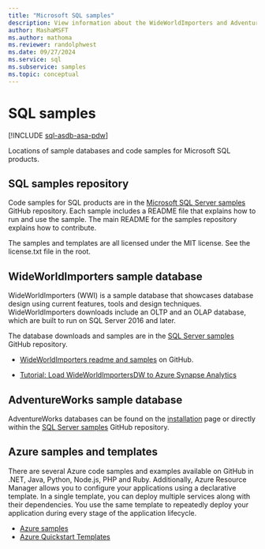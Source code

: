 ```yaml
---
title: "Microsoft SQL samples"
description: View information about the WideWorldImporters and AdventureWorks sample databases, Azure samples and templates, and code samples for Microsoft SQL products.
author: MashaMSFT
ms.author: mathoma
ms.reviewer: randolphwest
ms.date: 09/27/2024
ms.service: sql
ms.subservice: samples
ms.topic: conceptual
---
```

# SQL samples

[!INCLUDE [sql-asdb-asa-pdw](../includes/applies-to-version/sql-asdb-asa-pdw.md)]

Locations of sample databases and code samples for Microsoft SQL products.

## SQL samples repository

Code samples for SQL products are in the [Microsoft SQL Server samples](https://github.com/microsoft/sql-server-samples) GitHub repository. Each sample includes a README file that explains how to run and use the sample. The main README for the samples repository explains how to contribute.

The samples and templates are all licensed under the MIT license. See the license.txt file in the root.
## WideWorldImporters sample database

WideWorldImporters (WWI) is a sample database that showcases database design using current features, tools and design techniques. WideWorldImporters downloads include an OLTP and an OLAP database, which are built to run on SQL Server 2016 and later.

The database downloads and samples are in the [SQL Server samples](https://github.com/microsoft/sql-server-samples) GitHub repository.

- [WideWorldImporters readme and samples](https://github.com/microsoft/sql-server-samples/tree/master/samples/databases/wide-world-importers) on GitHub.

- [Tutorial: Load WideWorldImportersDW to Azure Synapse Analytics](/azure/sql-data-warehouse/load-data-wideworldimportersdw)

## AdventureWorks sample database

AdventureWorks databases can be found on the [installation](adventureworks-install-configure.md) page or directly within the [SQL Server samples](https://github.com/microsoft/sql-server-samples) GitHub repository.

## Azure samples and templates

There are several Azure code samples and examples available on GitHub in .NET, Java, Python, Node.js, PHP and Ruby. Additionally, Azure Resource Manager allows you to configure your applications using a declarative template. In a single template, you can deploy multiple services along with their dependencies. You use the same template to repeatedly deploy your application during every stage of the application lifecycle.

- [Azure samples](https://github.com/Azure-Samples)
- [Azure Quickstart Templates](https://azure.microsoft.com/resources/templates/)
